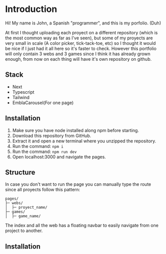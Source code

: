 # Introduction

Hi! My name is John, a Spanish "programmer", and this is my porfolio. (Duh)

At first I thought uploading each proyect on a different repository (which is the most common way as far as I've seen), but some of my proyects are very small in scale (A color picker, tick-tack-toe, etc) so I thought it would be nice if I just had it all here so it's faster to check. However this portfolio will only contain 3 webs and 3 games since I think it has already grown enough, from now on each thing will have it's own repository on github.

## Stack

-   Next
-   Typescript
-   Tailwind
-   EmblaCarousel(For one page)

## Installation

1. Make sure you have node installed along npm before starting.
2. Download this repository from GitHub.
3. Extract it and open a new terminal where you unzipped the repository.
4. Run the command:
   `npm i`
5. Run the command:
   `npm run dev`
6. Open localhost:3000 and navigate the pages.

## Structure

In case you don't want to run the page you can manually type the route since all proyects follow this pattern:

```
pages/
├─ webs/
│  ├─ proyect_name/
├─ games/
│  ├─ game_name/

```

The index and all the web has a floating navbar to easily navigate from one project to another.

## Installation
